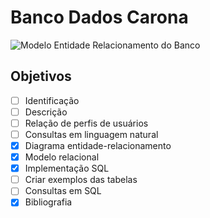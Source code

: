 # Banco Dados Carona

![Modelo Entidade Relacionamento do Banco](https://photos.google.com/share/AF1QipNfTnBbw1HW9_p6mYqBbpPULAjT_MO-O1f12SHvFTuRcv1ckbzg8nRzht5374zJTg?key=d1FSX3dhRkU1Vmp4WE5IdHRFaFRkTXlkV0syWHBB)


## Objetivos
- [ ] Identificação
- [ ] Descrição
- [ ] Relação de perfis de usuários 
- [ ] Consultas em linguagem natural
- [x] Diagrama entidade-relacionamento
- [x] Modelo relacional
- [x] Implementação SQL
- [ ] Criar exemplos das tabelas
- [ ] Consultas em SQL
- [x] Bibliografia
